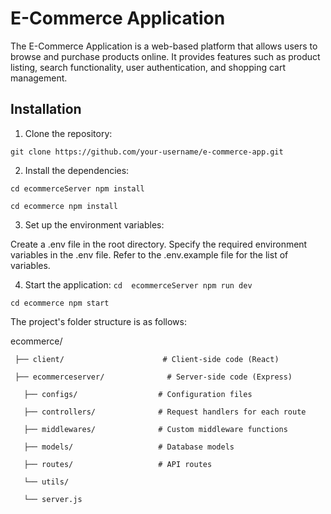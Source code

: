 # E-Commerce Application

The E-Commerce Application is a web-based platform that allows users to browse and purchase products online. It provides features such as product listing, search functionality, user authentication, and shopping cart management.

## Installation

1. Clone the repository:

`git clone https://github.com/your-username/e-commerce-app.git
`

2. Install the dependencies:

 `cd ecommerceServer
npm install`

`cd ecommerce
npm install`

3. Set up the environment variables:


Create a .env file in the root directory.
Specify the required environment variables in the .env file. Refer to the .env.example file for the list of variables.


4. Start the application:
`cd  ecommerceServer
npm run dev`

`cd ecommerce
npm start`

The project's folder structure is as follows:



   ecommerce/

     ├── client/                      # Client-side code (React)

     ├── ecommerceserver/              # Server-side code (Express)

       ├── configs/                  # Configuration files

       ├── controllers/              # Request handlers for each route

       ├── middlewares/              # Custom middleware functions

       ├── models/                   # Database models

       ├── routes/                   # API routes

       └── utils/  

       └── server.js  

